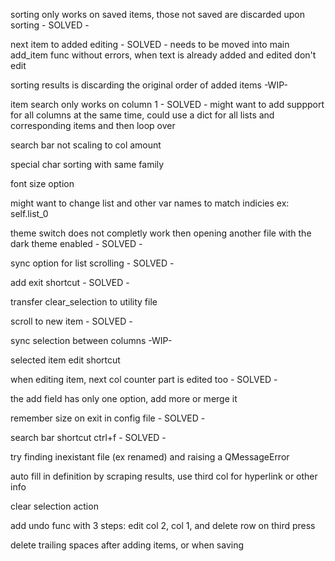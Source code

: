 
sorting only works on saved items, those not saved are discarded upon sorting - SOLVED -

next item to added editing - SOLVED - needs to be moved into main add_item func without errors, when text is already added and edited don't edit

sorting results is discarding the original order of added items -WIP-

item search only works on column 1 - SOLVED - might want to add suppport for all columns at the same time, could use a dict for all lists and corresponding items and then loop over

search bar not scaling to col amount

special char sorting with same family

font size option

might want to change list and other var names to match indicies ex: self.list_0

theme switch does not completly work then opening another file with the dark theme enabled - SOLVED -

sync option for list scrolling - SOLVED -

add exit shortcut - SOLVED -

transfer clear_selection to utility file

scroll to new item - SOLVED -

sync selection between columns -WIP-

selected item edit shortcut

when editing item, next col counter part is edited too - SOLVED -

the add field has only one option, add more or merge it

remember size on exit in config file - SOLVED -

search bar shortcut ctrl+f - SOLVED -

try finding inexistant file (ex renamed) and raising a QMessageError

auto fill in definition by scraping results, use third col for hyperlink or other info

clear selection action

add undo func with 3 steps: edit col 2, col 1, and delete row on third press

delete trailing spaces after adding items, or when saving